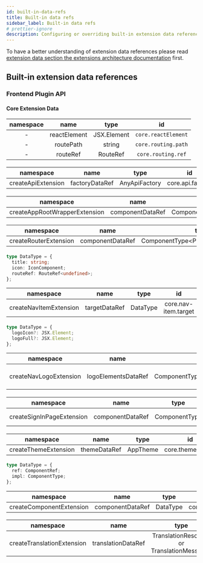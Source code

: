 ```yaml
---
id: built-in-data-refs
title: Built-in data refs
sidebar_label: Built-in data refs
# prettier-ignore
description: Configuring or overriding built-in extension data references
---
```


To have a better understanding of extension data references please read [extension data section the extensions architecture documentation](../architecture/03-extensions.md#extension-data) first.

## Built-in extension data references

### Frontend Plugin API

#### Core Extension Data

| namespace |     name     |    type     |         id          |
| :-------: | :----------: | :---------: | :-----------------: |
|     -     | reactElement | JSX.Element | `core.reactElement` |
|     -     |  routePath   |   string    | `core.routing.path` |
|     -     |   routeRef   |  RouteRef   | `core.routing.ref`  |

####

|     namespace      |      name      |     type      |        id        |
| :----------------: | :------------: | :-----------: | :--------------: |
| createApiExtension | factoryDataRef | AnyApiFactory | core.api.factory |

####

|           namespace           |       name       |                 type                 |        id        |
| :---------------------------: | :--------------: | :----------------------------------: | :--------------: |
| createAppRootWrapperExtension | componentDataRef | ComponentType<PropsWithChildren<{}>> | app.root.wrapper |

####

|       namespace       |       name       |                 type                 |        id        |
| :-------------------: | :--------------: | :----------------------------------: | :--------------: |
| createRouterExtension | componentDataRef | ComponentType<PropsWithChildren<{}>> | app.root.wrapper |

####

```ts
type DataType = {
  title: string;
  icon: IconComponent;
  routeRef: RouteRef<undefined>;
};
```

|       namespace        |     name      |   type   |          id          |
| :--------------------: | :-----------: | :------: | :------------------: |
| createNavItemExtension | targetDataRef | DataType | core.nav-item.target |

####

```ts
type DataType = {
  logoIcon?: JSX.Element;
  logoFull?: JSX.Element;
};
```

|       namespace        |        name         |                 type                 |             id              |
| :--------------------: | :-----------------: | :----------------------------------: | :-------------------------: |
| createNavLogoExtension | logoElementsDataRef | ComponentType<PropsWithChildren<{}>> | core.nav-logo.logo-elements |

####

|         namespace         |       name       |              type              |             id              |
| :-----------------------: | :--------------: | :----------------------------: | :-------------------------: |
| createSignInPageExtension | componentDataRef | ComponentType<SignInPageProps> | core.sign-in-page.component |

####

|      namespace       |     name     |   type   |        id        |
| :------------------: | :----------: | :------: | :--------------: |
| createThemeExtension | themeDataRef | AppTheme | core.theme.theme |

####

```ts
type DataType = {
  ref: ComponentRef;
  impl: ComponentType;
};
```

|        namespace         |       name       |   type   |            id            |
| :----------------------: | :--------------: | :------: | :----------------------: |
| createComponentExtension | componentDataRef | DataType | core.component.component |

####

|         namespace          |        name        |                    type                    |              id              |
| :------------------------: | :----------------: | :----------------------------------------: | :--------------------------: |
| createTranslationExtension | translationDataRef | TranslationResource or TranslationMessages | core.translation.translation |
